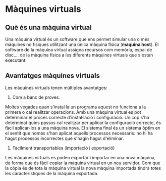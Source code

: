 # Màquines virtuals

## Què és una màquina virtual

Una màquina virtual és un software que ens permet simular una o més màquines no físiques utilitzant una única màquina física \(**màquina host**\). El software de la màquina virtual assigna recursos com memòria, espai de disc,... de la màquina física a les diferents màquines virtuals que s'estan executant.

 

## Avantatges màquines virtuals <a id="avantatges-m&#xE0;quines-virtuals"></a>

Les màquines virtuals tenen múltiples avantatges:

1. Com a banc de proves.

Moltes vegades quan s'instal·la un programa aquest no funciona a la primera o cal realitzar operacions. Amb una màquina virtual es pot determinar el procés correcte d'instal·lació i configuració. Un cop s'ha determinat quins passos cal realitzar per aplicar la configuració correcte, és fàcil aplicar-los a una màquina nova. El sistema final és un sistema òptim en el sentit que només s'han aplicat aquells processos necessaris: no hi ha hagut processos incorrectes que s'hagin hagut d'eliminar.

1. Fàcilment transportables \(importació i exportació\)

Les màquines virtuals es poden exportar i importar en una nova màquina, de forma que és fàcil copiar la màquina virtual en un nou servidor. Com que la còpia és de tota la màquina virtual la nova màquina importada tindrà totes les característiques de la màquina exportada.

